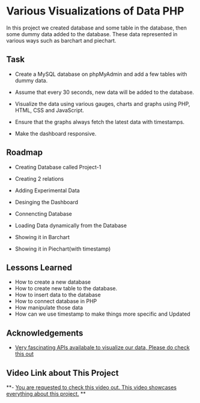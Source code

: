 
# Various Visualizations of Data PHP

In this project we created database and some table in the database, then some dummy data added to the database. These data represented in various ways such as barchart and piechart.


## Task

- Create a MySQL database on phpMyAdmin and add a few tables with dummy data.

- Assume that every 30 seconds, new data will be added to the database.

- Visualize the data using various gauges, charts and graphs using PHP, HTML, CSS and JavaScript.

- Ensure that the graphs always fetch the latest data with timestamps.

- Make the dashboard responsive.
## Roadmap

- Creating Database called Project-1

- Creating 2 relations

- Adding Experimental Data

- Desinging the Dashboard

- Connencting Database

- Loading Data dynamically from the Database

- Showing it in Barchart

- Showing it in Piechart(with timestamp)


## Lessons Learned

- How to create a new database
- How to create new table to the database.
- How to insert data to the database
- How to connect database in PHP
- How manipulate those data
- How can we use timestamp to make things more specific and Updated


## Acknowledgements

 - [Very fascinating APIs availabale to visualize our data, Please do check this out](https://canvasjs.com/)



## Video Link about This Project

 **- [You are requested to check this video out. This video showcases everything about this project.](https://drive.google.com/drive/folders/1MOPNXFG88pu4_AtiVDTe0EBSDqrQjngi?usp=sharing) **
